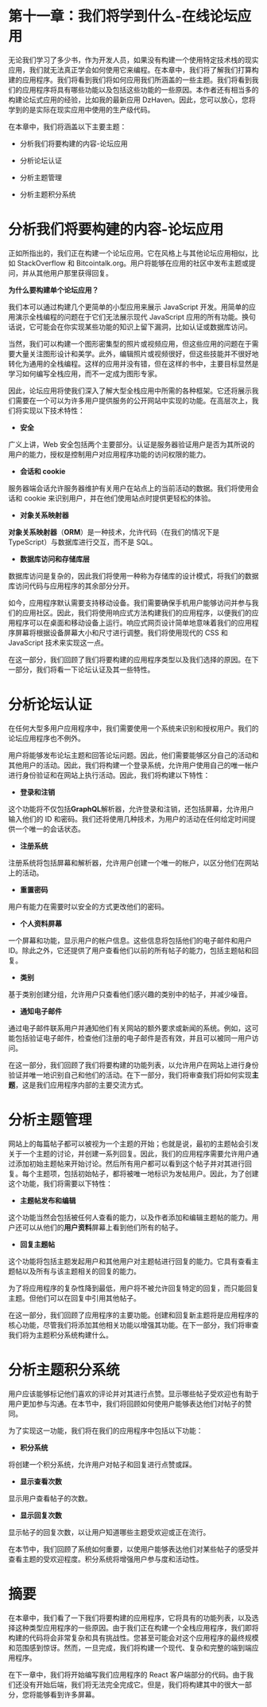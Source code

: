 # 第十一章：我们将学到什么-在线论坛应用

无论我们学习了多少书，作为开发人员，如果没有构建一个使用特定技术栈的现实应用，我们就无法真正学会如何使用它来编程。在本章中，我们将了解我们打算构建的应用程序。我们将看到我们将如何应用我们所涵盖的一些主题。我们将看到我们的应用程序将具有哪些功能以及包括这些功能的一些原因。本作者还有相当多的构建论坛式应用的经验，比如我的最新应用 DzHaven。因此，您可以放心，您将学到的是实际在现实应用中使用的生产级代码。

在本章中，我们将涵盖以下主要主题：

+   分析我们将要构建的内容-论坛应用

+   分析论坛认证

+   分析主题管理

+   分析主题积分系统

# 分析我们将要构建的内容-论坛应用

正如所指出的，我们正在构建一个论坛应用。它在风格上与其他论坛应用相似，比如 StackOverflow 和 Bitcointalk.org。用户将能够在应用的社区中发布主题或提问，并从其他用户那里获得回复。

**为什么要构建单个论坛应用？**

我们本可以通过构建几个更简单的小型应用来展示 JavaScript 开发。用简单的应用演示全栈编程的问题在于它们无法展示现代 JavaScript 应用的所有功能。换句话说，它可能会在你实现某些功能的知识上留下漏洞，比如认证或数据库访问。

当然，我们可以构建一个图形密集型的照片或视频应用，但这些应用的问题在于需要大量关注图形设计和美学。此外，编辑照片或视频很好，但这些技能并不很好地转化为通用的全栈编程。这样的应用并没有错，但在这样的书中，主要目标显然是学习如何编写全栈应用，而不一定成为图形专家。

因此，论坛应用将使我们深入了解大型全栈应用中所需的各种框架。它还将展示我们需要在一个可以为许多用户提供服务的公开网站中实现的功能。在高层次上，我们将实现以下技术特性：

+   **安全**

广义上讲，Web 安全包括两个主要部分。认证是服务器验证用户是否为其所说的用户的能力，授权是控制用户对应用程序功能的访问权限的能力。

+   **会话和 cookie**

服务器端会话允许服务器维护有关用户在站点上的当前活动的数据。我们将使用会话和 cookie 来识别用户，并在他们使用站点时提供更轻松的体验。

+   **对象关系映射器**

**对象关系映射器**（**ORM**）是一种技术，允许代码（在我们的情况下是 TypeScript）与数据库进行交互，而不是 SQL。

+   **数据库访问和存储库层**

数据库访问是复杂的，因此我们将使用一种称为存储库的设计模式，将我们的数据库访问代码与应用程序的其余部分分开。

如今，应用程序默认需要支持移动设备。我们需要确保手机用户能够访问并参与我们的应用社区。因此，我们将使用响应式方法构建我们的应用程序，以便我们的应用程序可以在桌面和移动设备上运行。响应式网页设计简单地意味着我们的应用程序屏幕将根据设备屏幕大小和尺寸进行调整。我们将使用现代的 CSS 和 JavaScript 技术来实现这一点。

在这一部分，我们回顾了我们将要构建的应用程序类型以及我们选择的原因。在下一部分，我们将看一下论坛认证及其一些特性。

# 分析论坛认证

在任何大型多用户应用程序中，我们需要使用一个系统来识别和授权用户。我们的论坛应用程序也不例外。

用户将能够发布论坛主题和回答论坛问题。因此，他们需要能够区分自己的活动和其他用户的活动。因此，我们将构建一个登录系统，允许用户使用自己的唯一帐户进行身份验证和在网站上执行活动。因此，我们将构建以下特性：

+   **登录和注销**

这个功能将不仅包括**GraphQL**解析器，允许登录和注销，还包括屏幕，允许用户输入他们的 ID 和密码。我们还将使用几种技术，为用户的活动在任何给定时间提供一个唯一的会话状态。

+   **注册系统**

注册系统将包括屏幕和解析器，允许用户创建一个唯一的帐户，以区分他们在网站上的活动。

+   **重置密码**

用户有能力在需要时以安全的方式更改他们的密码。

+   **个人资料屏幕**

一个屏幕和功能，显示用户的帐户信息。这些信息将包括他们的电子邮件和用户 ID。除此之外，它还提供了用户查看他们以前的所有帖子的能力，包括主题帖和回复。

+   **类别**

基于类别创建分组，允许用户只查看他们感兴趣的类别中的帖子，并减少噪音。

+   **通知电子邮件**

通过电子邮件联系用户并通知他们有关网站的额外要求或新闻的系统。例如，这可能包括验证电子邮件，检查他们注册的电子邮件是否有效，并且可以被同一用户访问。

在这一部分，我们回顾了我们将要构建的功能列表，以允许用户在网站上进行身份验证并唯一地识别自己和他们的活动。在下一部分，我们将审查我们将如何实现**主题**，这是我们应用程序内部的主要交流方式。

# 分析主题管理

网站上的每篇帖子都可以被视为一个主题的开始；也就是说，最初的主题帖会引发关于一个主题的讨论，并创建一系列回复。因此，我们的应用程序需要允许用户通过添加初始主题帖来开始讨论。然后所有用户都可以看到这个帖子并对其进行回复。每个主题项，包括初始帖子，都将被唯一地标识为发帖用户。因此，为了创建这个功能，我们将需要以下特性：

+   **主题帖发布和编辑**

这个功能当然会包括被任何人查看的能力，以及作者添加和编辑主题帖的能力。用户还可以从他们的**用户资料**屏幕上看到他们所有的帖子。

+   **回复主题帖**

这个功能将包括主题发起用户和其他用户对主题帖进行回复的能力。它具有查看主题帖以及所有与该主题相关的回复的能力。

为了将应用程序的复杂性降到最低，用户将不被允许回复特定的回复，而只能回复主题。但他们可以在回复中引用其他帖子。

在这一部分，我们回顾了应用程序的主要功能。创建和回复新主题将是应用程序的核心功能，尽管我们将添加其他相关功能以增强其功能。在下一部分，我们将审查我们将为主题积分系统构建什么。

# 分析主题积分系统

用户应该能够标记他们喜欢的评论并对其进行点赞。显示哪些帖子受欢迎也有助于用户更加参与沟通。在本节中，我们将回顾如何使用户能够表达他们对帖子的赞同。

为了实现这一功能，我们将在我们的应用程序中包括以下功能：

+   **积分系统**

将创建一个积分系统，允许用户对帖子和回复进行点赞或踩。

+   **显示查看次数**

显示用户查看帖子的次数。

+   **显示回复次数**

显示帖子的回复次数，以让用户知道哪些主题受欢迎或正在流行。

在本节中，我们回顾了系统如何重要，以使用户能够表达他们对某些帖子的感受并查看主题的受欢迎程度。积分系统将增强用户参与度和活动性。

# 摘要

在本章中，我们看了一下我们将要构建的应用程序，它将具有的功能列表，以及选择这种类型应用程序的一些原因。由于我们正在构建一个全栈应用程序，我们即将构建的代码将会非常复杂和具有挑战性。您甚至可能会对这个应用程序的最终规模和范围感到惊讶。然而，一旦完成，我们将构建一个现代、复杂和完整的端到端应用程序。

在下一章中，我们将开始编写我们应用程序的 React 客户端部分的代码。由于我们还没有开始后端，我们将无法完全完成它。但是，我们将构建其中的很大一部分，您将能够看到许多屏幕。
